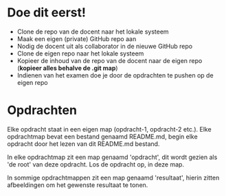 # Doe dit eerst!

- Clone de repo van de docent naar het lokale systeem
- Maak een eigen (private) GitHub repo aan
- Nodig de docent uit als collaborator in de nieuwe GitHub repo
- Clone de eigen repo naar het lokale systeem 
- Kopieer de inhoud van de repo van de docent naar de eigen repo (**kopieer alles behalve de .git map**)
- Indienen van het examen doe je door de opdrachten te pushen op de eigen repo

# Opdrachten

Elke opdracht staat in een eigen map (opdracht-1, opdracht-2 etc.). Elke opdrachtmap bevat een bestand genaamd README.md, begin elke opdracht door het lezen van dit README.md bestand.

In elke opdrachtmap zit een map genaamd 'opdracht', dit wordt gezien als 'de root' van deze opdracht. Los de opdracht op, in deze map.

In sommige opdrachtmappen zit een map genaamd 'resultaat', hierin zitten afbeeldingen om het gewenste resultaat te tonen.